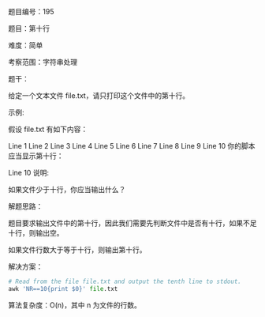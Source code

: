 题目编号：195

题目：第十行

难度：简单

考察范围：字符串处理

题干：

给定一个文本文件 file.txt，请只打印这个文件中的第十行。

示例:

假设 file.txt 有如下内容：

Line 1
Line 2
Line 3
Line 4
Line 5
Line 6
Line 7
Line 8
Line 9
Line 10
你的脚本应当显示第十行：

Line 10
说明:

如果文件少于十行，你应当输出什么？

解题思路：

题目要求输出文件中的第十行，因此我们需要先判断文件中是否有十行，如果不足十行，则输出空。

如果文件行数大于等于十行，则输出第十行。

解决方案：

```python
# Read from the file file.txt and output the tenth line to stdout.
awk 'NR==10{print $0}' file.txt
```

算法复杂度：O(n)，其中 n 为文件的行数。